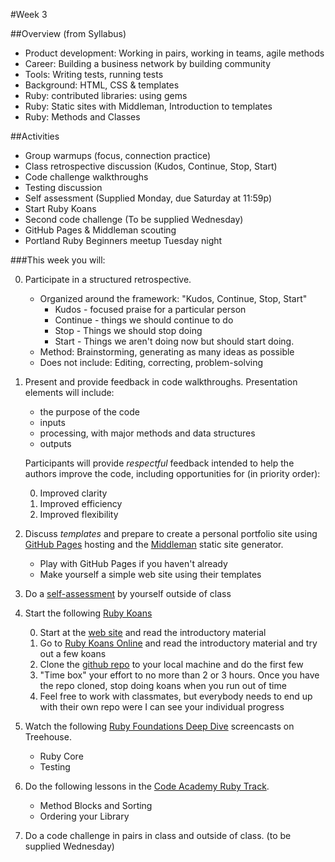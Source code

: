 #Week 3

##Overview (from Syllabus)
* Product development: Working in pairs, working in teams, agile methods
* Career: Building a business network by building community
* Tools: Writing tests, running tests
* Background: HTML, CSS & templates
* Ruby: contributed libraries: using gems
* Ruby: Static sites with Middleman, Introduction to templates
* Ruby:­­ Methods and Classes

##Activities
* Group warmups (focus, connection practice)
* Class retrospective discussion (Kudos, Continue, Stop, Start)
* Code challenge walkthroughs
* Testing discussion
* Self assessment (Supplied Monday, due Saturday at 11:59p)
* Start Ruby Koans
* Second code challenge (To be supplied Wednesday)
* GitHub Pages & Middleman scouting
* Portland Ruby Beginners meetup Tuesday night


###This week you will:

0. Participate in a structured retrospective.
	* Organized around the framework: "Kudos, Continue, Stop, Start"
		* Kudos - focused praise for a particular person
		* Continue - things we should continue to do
		* Stop - Things we should stop doing
		* Start - Things we aren't doing now but should start doing.
	* Method: Brainstorming, generating as many ideas as possible
	* Does not include: Editing, correcting, problem-solving

0. Present and provide feedback in code walkthroughs. Presentation elements will include:
	* the purpose of the code
	* inputs
	* processing, with major methods and data structures
	* outputs

	Participants will provide *respectful* feedback intended to help the authors improve the code, including opportunities for (in priority order):

	0. Improved clarity
	0. Improved efficiency
	0. Improved flexibility

0. Discuss *templates* and prepare to create a personal portfolio site using [GitHub Pages](http://pages.github.com) hosting and the [Middleman](http://middlemanapp.com) static site generator.
	* Play with GitHub Pages if you haven't already
	* Make yourself a simple web site using their templates

0. Do a [self-assessment](self-assessment01.md) by yourself outside of class

0. Start the following [Ruby Koans](http://rubykoans.com)

	0. Start at the [web site](http://rubykoans.com) and read the introductory material
	0. Go to [Ruby Koans Online](http://koans.heroku.com/en) and read the introductory material and try out a few koans
	0. Clone the [github repo](https://github.com/neo/ruby_koans) to your local machine and do the first few
	0. "Time box" your effort to no more than 2 or 3 hours. Once you have the repo cloned, stop doing koans when you run out of time
	0. Feel free to work with classmates, but everybody needs to end up with their own repo were I can see your individual progress

0. Watch the following [Ruby Foundations Deep Dive](http://teamtreehouse.com/library/programming/ruby-foundations) screencasts on Treehouse. 
	* Ruby Core
	* Testing

0. Do the following lessons in the [Code Academy Ruby Track](http://www.codecademy.com/tracks/ruby).
	* Method Blocks and Sorting
	* Ordering your Library

0. Do a code challenge in pairs in class and outside of class.
(to be supplied Wednesday)








